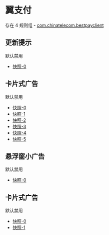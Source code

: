 # 翼支付

存在 4 规则组 - [com.chinatelecom.bestpayclient](/src/apps/com.chinatelecom.bestpayclient.ts)

## 更新提示

默认禁用

- [快照-0](https://i.gkd.li/import/13391544)

## 卡片式广告

默认禁用

- [快照-0](https://i.gkd.li/import/13402692)
- [快照-1](https://i.gkd.li/import/13455790)
- [快照-2](https://i.gkd.li/import/13626324)
- [快照-3](https://i.gkd.li/import/13455929)
- [快照-4](https://i.gkd.li/import/13696322)
- [快照-5](https://i.gkd.li/import/13696323)

## 悬浮窗小广告

默认禁用

- [快照-0](https://i.gkd.li/import/13402711)

## 卡片式广告

默认禁用

- [快照-0](https://i.gkd.li/import/13543032)
- [快照-1](https://i.gkd.li/import/13625037)
